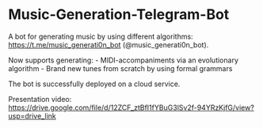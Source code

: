 # Music-Generation-Telegram-Bot
A bot for generating music by using different algorithms: https://t.me/music_generati0n_bot (@music_generati0n_bot).

Now supports generating:
      - MIDI-accompaniments via an evolutionary algorithm
      - Brand new tunes from scratch by using formal grammars

The bot is successfully deployed on a cloud service.

Presentation video: https://drive.google.com/file/d/12ZCF_ztBfI1fYBuG3lSv2f-94YRzKjfG/view?usp=drive_link
